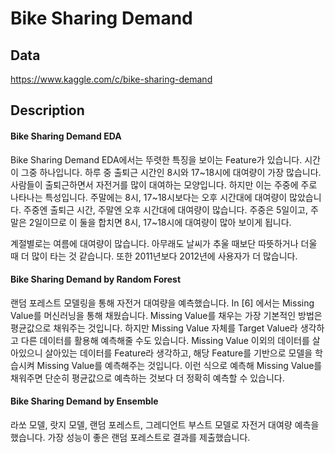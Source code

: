# Bike Sharing Demand

## Data

https://www.kaggle.com/c/bike-sharing-demand

## Description

#### Bike Sharing Demand EDA

Bike Sharing Demand EDA에서는 뚜렷한 특징을 보이는 Feature가 있습니다. 시간이 그중 하나입니다. 하루 중 출퇴근 시간인 8시와 17~18시에 대여량이 가장 많습니다. 사람들이 출퇴근하면서 자전거를 많이 대여하는 모양입니다. 하지만 이는 주중에 주로 나타나는 특성입니다. 주말에는 8시, 17~18시보다는 오후 시간대에 대여량이 많았습니다. 주중엔 출퇴근 시간, 주말엔 오후 시간대에 대여량이 많습니다. 주중은 5일이고, 주말은 2일이므로 이 둘을 합치면 8시, 17~18시에 대여량이 많아 보이게 됩니다. 

계절별로는 여름에 대여량이 많습니다. 아무래도 날씨가 추울 때보단 따뜻하거나 더울 때 더 많이 타는 것 같습니다. 또한 2011년보다 2012년에 사용자가 더 많습니다. 

#### Bike Sharing Demand by Random Forest

랜덤 포레스트 모델링을 통해 자전거 대여량을 예측했습니다. In [6] 에서는 Missing Value를 머신러닝을 통해 채웠습니다. Missing Value를 채우는 가장 기본적인 방법은 평균값으로 채워주는 것입니다. 하지만 Missing Value 자체를 Target Value라 생각하고 다른 데이터를 활용해 예측해줄 수도 있습니다. Missing Value 이외의 데이터를 살아있으니 살아있는 데이터를 Feature라 생각하고, 해당 Feature를 기반으로 모델을 학습시켜 Missing Value를 예측해주는 것입니다. 이런 식으로 예측해 Missing Value를 채워주면 단순히 평균값으로 예측하는 것보다 더 정확히 예측할 수 있습니다.

#### Bike Sharing Demand by Ensemble

라쏘 모델, 랏지 모델, 랜덤 포레스트, 그레디언트 부스트 모델로 자전거 대여량 예측을 했습니다. 가장 성능이 좋은 랜덤 포레스트로 결과를 제출했습니다.
